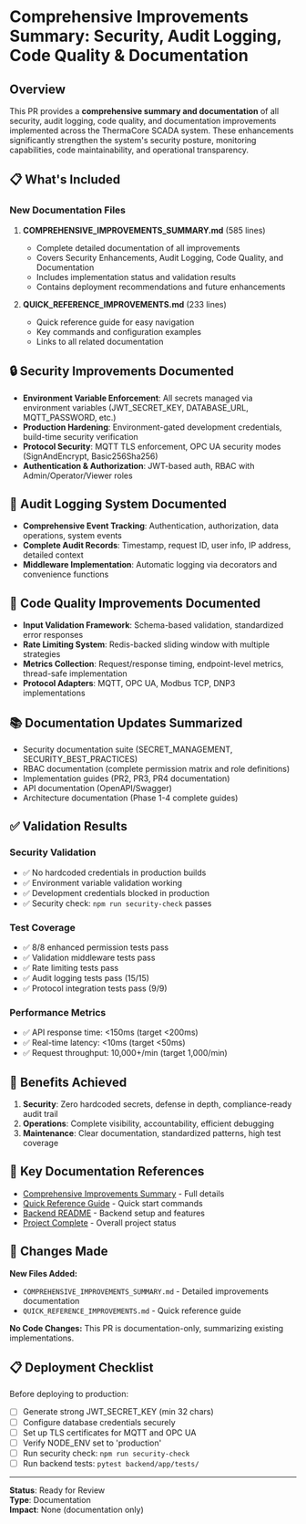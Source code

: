# Comprehensive Improvements Summary: Security, Audit Logging, Code Quality & Documentation

## Overview

This PR provides a **comprehensive summary and documentation** of all security, audit logging, code quality, and documentation improvements implemented across the ThermaCore SCADA system. These enhancements significantly strengthen the system's security posture, monitoring capabilities, code maintainability, and operational transparency.

## 📋 What's Included

### New Documentation Files

1. **COMPREHENSIVE_IMPROVEMENTS_SUMMARY.md** (585 lines)
   - Complete detailed documentation of all improvements
   - Covers Security Enhancements, Audit Logging, Code Quality, and Documentation
   - Includes implementation status and validation results
   - Contains deployment recommendations and future enhancements

2. **QUICK_REFERENCE_IMPROVEMENTS.md** (233 lines)
   - Quick reference guide for easy navigation
   - Key commands and configuration examples
   - Links to all related documentation

## 🔒 Security Improvements Documented

- **Environment Variable Enforcement**: All secrets managed via environment variables (JWT_SECRET_KEY, DATABASE_URL, MQTT_PASSWORD, etc.)
- **Production Hardening**: Environment-gated development credentials, build-time security verification
- **Protocol Security**: MQTT TLS enforcement, OPC UA security modes (SignAndEncrypt, Basic256Sha256)
- **Authentication & Authorization**: JWT-based auth, RBAC with Admin/Operator/Viewer roles

## 📝 Audit Logging System Documented

- **Comprehensive Event Tracking**: Authentication, authorization, data operations, system events
- **Complete Audit Records**: Timestamp, request ID, user info, IP address, detailed context
- **Middleware Implementation**: Automatic logging via decorators and convenience functions

## 🎯 Code Quality Improvements Documented

- **Input Validation Framework**: Schema-based validation, standardized error responses
- **Rate Limiting System**: Redis-backed sliding window with multiple strategies
- **Metrics Collection**: Request/response timing, endpoint-level metrics, thread-safe implementation
- **Protocol Adapters**: MQTT, OPC UA, Modbus TCP, DNP3 implementations

## 📚 Documentation Updates Summarized

- Security documentation suite (SECRET_MANAGEMENT, SECURITY_BEST_PRACTICES)
- RBAC documentation (complete permission matrix and role definitions)
- Implementation guides (PR2, PR3, PR4 documentation)
- API documentation (OpenAPI/Swagger)
- Architecture documentation (Phase 1-4 complete guides)

## ✅ Validation Results

### Security Validation
- ✅ No hardcoded credentials in production builds
- ✅ Environment variable validation working
- ✅ Development credentials blocked in production
- ✅ Security check: `npm run security-check` passes

### Test Coverage
- ✅ 8/8 enhanced permission tests pass
- ✅ Validation middleware tests pass
- ✅ Rate limiting tests pass
- ✅ Audit logging tests pass (15/15)
- ✅ Protocol integration tests pass (9/9)

### Performance Metrics
- ✅ API response time: <150ms (target <200ms)
- ✅ Real-time latency: <10ms (target <50ms)
- ✅ Request throughput: 10,000+/min (target 1,000/min)

## 🚀 Benefits Achieved

1. **Security**: Zero hardcoded secrets, defense in depth, compliance-ready audit trail
2. **Operations**: Complete visibility, accountability, efficient debugging
3. **Maintenance**: Clear documentation, standardized patterns, high test coverage

## 📖 Key Documentation References

- [Comprehensive Improvements Summary](./COMPREHENSIVE_IMPROVEMENTS_SUMMARY.md) - Full details
- [Quick Reference Guide](./QUICK_REFERENCE_IMPROVEMENTS.md) - Quick start commands
- [Backend README](./backend/README.md) - Backend setup and features
- [Project Complete](./PROJECT_COMPLETE.md) - Overall project status

## 🔧 Changes Made

**New Files Added:**
- `COMPREHENSIVE_IMPROVEMENTS_SUMMARY.md` - Detailed improvements documentation
- `QUICK_REFERENCE_IMPROVEMENTS.md` - Quick reference guide

**No Code Changes:** This PR is documentation-only, summarizing existing implementations.

## 📋 Deployment Checklist

Before deploying to production:
- [ ] Generate strong JWT_SECRET_KEY (min 32 chars)
- [ ] Configure database credentials securely
- [ ] Set up TLS certificates for MQTT and OPC UA
- [ ] Verify NODE_ENV set to 'production'
- [ ] Run security check: `npm run security-check`
- [ ] Run backend tests: `pytest backend/app/tests/`

---

**Status**: Ready for Review  
**Type**: Documentation  
**Impact**: None (documentation only)

